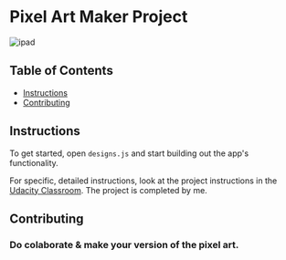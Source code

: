 # Pixel Art Maker Project

![ipad](https://user-images.githubusercontent.com/26269305/42344450-053df520-80ba-11e8-9827-621484967b9d.png)


## Table of Contents

* [Instructions](#instructions)
* [Contributing](#contributing)

## Instructions

To get started, open `designs.js` and start building out the app's functionality.

For specific, detailed instructions, look at the project instructions in the [Udacity Classroom](https://classroom.udacity.com/me).
The project is completed by me.

## Contributing

### Do colaborate & make your version of the pixel art.
